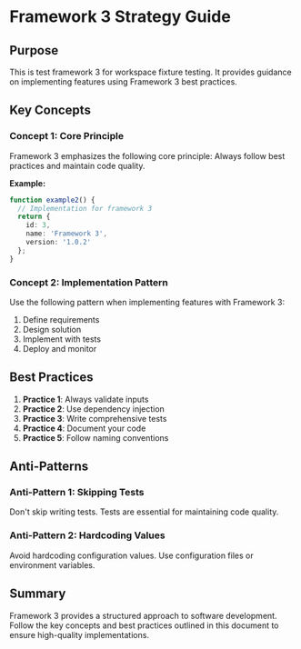# Framework 3 Strategy Guide

## Purpose

This is test framework 3 for workspace fixture testing. It provides guidance on implementing features using Framework 3 best practices.



## Key Concepts

### Concept 1: Core Principle

Framework 3 emphasizes the following core principle: Always follow best practices and maintain code quality.

**Example:**
```typescript
function example2() {
  // Implementation for framework 3
  return {
    id: 3,
    name: 'Framework 3',
    version: '1.0.2'
  };
}
```

### Concept 2: Implementation Pattern

Use the following pattern when implementing features with Framework 3:

1. Define requirements
2. Design solution
3. Implement with tests
4. Deploy and monitor

## Best Practices

1. **Practice 1**: Always validate inputs
2. **Practice 2**: Use dependency injection
3. **Practice 3**: Write comprehensive tests
4. **Practice 4**: Document your code
5. **Practice 5**: Follow naming conventions

## Anti-Patterns

### Anti-Pattern 1: Skipping Tests

Don't skip writing tests. Tests are essential for maintaining code quality.

### Anti-Pattern 2: Hardcoding Values

Avoid hardcoding configuration values. Use configuration files or environment variables.

## Summary

Framework 3 provides a structured approach to software development. Follow the key concepts and best practices outlined in this document to ensure high-quality implementations.


